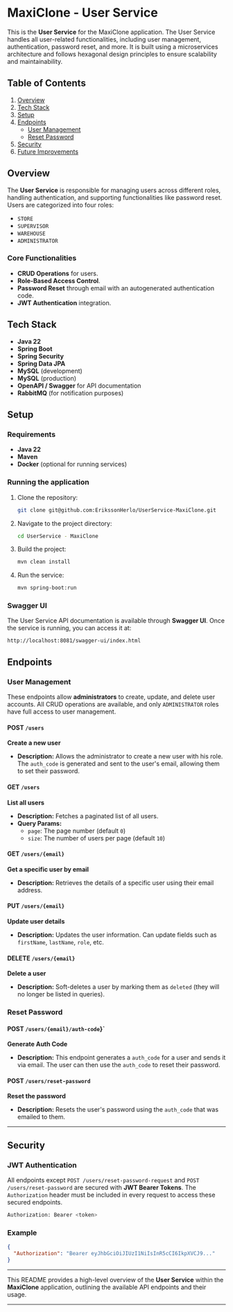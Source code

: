 # MaxiClone - User Service

This is the **User Service** for the MaxiClone application. The User Service handles all user-related functionalities, including user management, authentication, password reset, and more. It is built using a microservices architecture and follows hexagonal design principles to ensure scalability and maintainability.

## Table of Contents

1. [Overview](#overview)
2. [Tech Stack](#tech-stack)
3. [Setup](#setup)
4. [Endpoints](#endpoints)
    - [User Management](#user-management)
    - [Reset Password](#reset-password)
5. [Security](#security)
6. [Future Improvements](#future-improvements)

## Overview

The **User Service** is responsible for managing users across different roles, handling authentication, and supporting functionalities like password reset. Users are categorized into four roles:
- `STORE`
- `SUPERVISOR`
- `WAREHOUSE`
- `ADMINISTRATOR`

### Core Functionalities
- **CRUD Operations** for users.
- **Role-Based Access Control**.
- **Password Reset** through email with an autogenerated authentication code.
- **JWT Authentication** integration.

## Tech Stack

- **Java 22**
- **Spring Boot**
- **Spring Security**
- **Spring Data JPA**
- **MySQL** (development)
- **MySQL** (production)
- **OpenAPI / Swagger** for API documentation
- **RabbitMQ** (for notification purposes)

## Setup

### Requirements
- **Java 22**
- **Maven**
- **Docker** (optional for running services)

### Running the application

1. Clone the repository:
   ```bash
   git clone git@github.com:ErikssonHerlo/UserService-MaxiClone.git
   ```

2. Navigate to the project directory:
   ```bash
   cd UserService - MaxiClone
   ```

3. Build the project:
   ```bash
   mvn clean install
   ```

4. Run the service:
   ```bash
   mvn spring-boot:run
   ```

### Swagger UI

The User Service API documentation is available through **Swagger UI**. Once the service is running, you can access it at:

```
http://localhost:8081/swagger-ui/index.html
```

## Endpoints

### User Management

These endpoints allow **administrators** to create, update, and delete user accounts. All CRUD operations are available, and only `ADMINISTRATOR` roles have full access to user management.

#### POST `/users`
**Create a new user**

- **Description:** Allows the administrator to create a new user with his role. The `auth_code` is generated and sent to the user's email, allowing them to set their password.

#### GET `/users`
**List all users**

- **Description:** Fetches a paginated list of all users.
- **Query Params:**
    - `page`: The page number (default `0`)
    - `size`: The number of users per page (default `10`)

#### GET `/users/{email}`
**Get a specific user by email**

- **Description:** Retrieves the details of a specific user using their email address.

#### PUT `/users/{email}`
**Update user details**

- **Description:** Updates the user information. Can update fields such as `firstName`, `lastName`, `role`, etc.

#### DELETE `/users/{email}`
**Delete a user**

- **Description:** Soft-deletes a user by marking them as `deleted` (they will no longer be listed in queries).

### Reset Password

#### POST `/users/{email}/auth-code`}`
**Generate Auth Code**

- **Description:** This endpoint generates a `auth_code` for a user and sends it via email. The user can then use the `auth_code` to reset their password.

#### POST `/users/reset-password`
**Reset the password**
- **Description:** Resets the user's password using the `auth_code` that was emailed to them.
---
## Security

### JWT Authentication

All endpoints except `POST /users/reset-password-request` and `POST /users/reset-password` are secured with **JWT Bearer Tokens**. The `Authorization` header must be included in every request to access these secured endpoints.

```bash
Authorization: Bearer <token>
```

### Example

```json
{
  "Authorization": "Bearer eyJhbGciOiJIUzI1NiIsInR5cCI6IkpXVCJ9..."
}
```
---

This README provides a high-level overview of the **User Service** within the **MaxiClone** application, outlining the available API endpoints and their usage.

---
